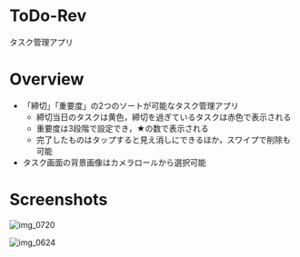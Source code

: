 # ToDo-Rev
タスク管理アプリ

# Overview
- 「締切」「重要度」の2つのソートが可能なタスク管理アプリ
  - 締切当日のタスクは黄色，締切を過ぎているタスクは赤色で表示される
  - 重要度は3段階で設定でき，★の数で表示される
  - 完了したものはタップすると見え消しにできるほか，スワイプで削除も可能
- タスク画面の背景画像はカメラロールから選択可能

# Screenshots
![img_0720](https://user-images.githubusercontent.com/7589604/51082955-6888d380-1754-11e9-91ba-5847a38e6442.PNG)

![img_0624](https://user-images.githubusercontent.com/7589604/51083965-ca9e0480-1765-11e9-9e56-99b9a83a8295.PNG)


